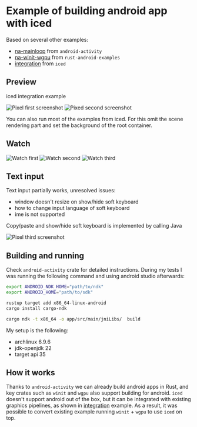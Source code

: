 # Example of building android app with iced

Based on several other examples:
 - [na-mainloop](https://github.com/rust-mobile/android-activity/tree/v0.6.0/examples/na-mainloop)
   from `android-activity`
 - [na-winit-wgpu](https://github.com/rust-mobile/rust-android-examples/tree/main/na-winit-wgpu)
   from `rust-android-examples`
 - [integration](https://github.com/iced-rs/iced/tree/0.12.1/examples/integration)
   from `iced`


## Preview

iced integration example

![Pixel first screenshot](pixel_1.png)
![Pixed second screenshot](pixel_2.png)

You can also run most of the examples from iced.
For this omit the scene rendering part and set the background of the root container.


## Watch

![Watch first](watch_1.png)
![Watch second](watch_2.png)
![Watch third](watch_3.png)


## Text input

Text input partially works, unresolved issues:
- window doesn't resize on show/hide soft keyboard
- how to change input language of soft keyboard
- ime is not supported

Copy/paste and show/hide soft keyboard is implemented by calling Java

![Pixel third screenshot](pixel_3.png)


## Building and running

Check `android-activity` crate for detailed instructions.
During my tests I was running the following command and using android studio afterwards:

```bash
export ANDROID_NDK_HOME="path/to/ndk"
export ANDROID_HOME="path/to/sdk"

rustup target add x86_64-linux-android
cargo install cargo-ndk

cargo ndk -t x86_64 -o app/src/main/jniLibs/  build
```


My setup is the following:
- archlinux 6.9.6
- jdk-openjdk 22
- target api 35


## How it works

Thanks to `android-activity` we can already build android apps in Rust, and
key crates such as `winit` and `wgpu` also support building for android.
`iced` doesn't support android out of the box, but it can be integrated with
existing graphics pipelines, as shown in
[integration](https://github.com/iced-rs/iced/tree/0.12.1/examples/integration) example.
As a result, it was possible to convert existing example running `winit` + `wgpu` to
use `iced` on top.
